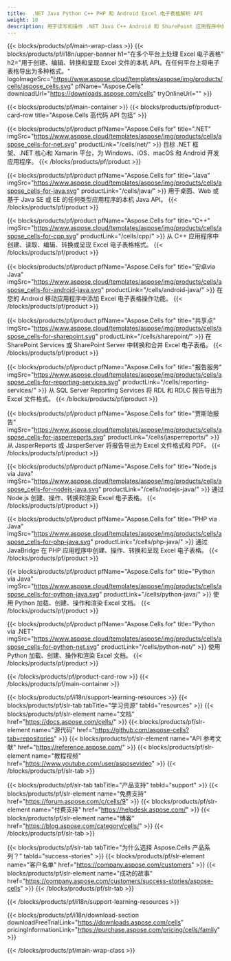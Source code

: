 ```yaml
---
title:  .NET Java Python C++ PHP 和 Android Excel 电子表格解析 API
weight: 10
description: 用于读写和操作 .NET Java C++ Android 和 SharePoint 应用程序中的 Microsoft Excel 文件的库。在 SSRS 和 JasperReports 中导出工作表
---
```

{{< blocks/products/pf/main-wrap-class >}}
{{< blocks/products/pf/i18n/upper-banner h1="在多个平台上处理 Excel 电子表格" h2="用于创建、编辑、转换和呈现 Excel 文件的本机 API。在任何平台上将电子表格导出为多种格式。" logoImageSrc="https://www.aspose.cloud/templates/aspose/img/products/cells/aspose_cells.svg" pfName="Aspose.Cells" downloadUrl="https://downloads.aspose.com/cells" tryOnlineUrl="" >}}

{{< blocks/products/pf/main-container >}}
{{< blocks/products/pf/product-card-row title="Aspose.Cells 高代码 API 包括" >}}

{{< blocks/products/pf/product pfName="Aspose.Cells for" title=".NET" imgSrc="https://www.aspose.cloud/templates/aspose/img/products/cells/aspose_cells-for-net.svg" productLink="/cells/net/" >}}
目标 .NET 框架、.NET 核心和 Xamarin 平台，为 Windows、iOS、macOS 和 Android 开发应用程序。
{{< /blocks/products/pf/product >}}

{{< blocks/products/pf/product pfName="Aspose.Cells for" title="Java" imgSrc="https://www.aspose.cloud/templates/aspose/img/products/cells/aspose_cells-for-java.svg" productLink="/cells/java/" >}}
用于桌面、Web 或基于 Java SE 或 EE 的任何类型应用程序的本机 Java API。
{{< /blocks/products/pf/product >}}

{{< blocks/products/pf/product pfName="Aspose.Cells for" title="C++" imgSrc="https://www.aspose.cloud/templates/aspose/img/products/cells/aspose_cells-for-cpp.svg" productLink="/cells/cpp/" >}}
从 C++ 应用程序中创建、读取、编辑、转换或呈现 Excel 电子表格格式。
{{< /blocks/products/pf/product >}}

{{< blocks/products/pf/product pfName="Aspose.Cells for" title="安卓via Java" imgSrc="https://www.aspose.cloud/templates/aspose/img/products/cells/aspose_cells-for-android-java.svg" productLink="/cells/android-java/" >}}
在您的 Android 移动应用程序中添加 Excel 电子表格操作功能。
{{< /blocks/products/pf/product >}}

{{< blocks/products/pf/product pfName="Aspose.Cells for" title="共享点" imgSrc="https://www.aspose.cloud/templates/aspose/img/products/cells/aspose_cells-for-sharepoint.svg" productLink="/cells/sharepoint/" >}}
在 SharePoint Services 或 SharePoint Server 中转换和合并 Excel 电子表格。
{{< /blocks/products/pf/product >}}

{{< blocks/products/pf/product pfName="Aspose.Cells for" title="报告服务" imgSrc="https://www.aspose.cloud/templates/aspose/img/products/cells/aspose_cells-for-reporting-services.svg" productLink="/cells/reporting-services/" >}}
从 SQL Server Reporting Services 将 RDL 和 RDLC 报告导出为 Excel 文件格式。
{{< /blocks/products/pf/product >}}

{{< blocks/products/pf/product pfName="Aspose.Cells for" title="贾斯珀报告" imgSrc="https://www.aspose.cloud/templates/aspose/img/products/cells/aspose_cells-for-jasperreports.svg" productLink="/cells/jasperreports/" >}}
从 JasperReports 或 JasperServer 将报告导出为 Excel 文件格式和 PDF。
{{< /blocks/products/pf/product >}}

{{< blocks/products/pf/product pfName="Aspose.Cells for" title="Node.js via Java" imgSrc="https://www.aspose.cloud/templates/aspose/img/products/cells/aspose_cells-for-nodejs-java.svg" productLink="/cells/nodejs-java/" >}}
通过 Node.js 创建、操作、转换和渲染 Excel 电子表格。
{{< /blocks/products/pf/product >}}

{{< blocks/products/pf/product pfName="Aspose.Cells for" title="PHP via Java" imgSrc="https://www.aspose.cloud/templates/aspose/img/products/cells/aspose_cells-for-php-java.svg" productLink="/cells/php-java/" >}}
通过 JavaBridge 在 PHP 应用程序中创建、操作、转换和呈现 Excel 电子表格。
{{< /blocks/products/pf/product >}}

{{< blocks/products/pf/product pfName="Aspose.Cells for" title="Python via Java" imgSrc="https://www.aspose.cloud/templates/aspose/img/products/cells/aspose_cells-for-python-java.svg" productLink="/cells/python-java/" >}}
使用 Python 加载、创建、操作和渲染 Excel 文档。
{{< /blocks/products/pf/product >}}

{{< blocks/products/pf/product pfName="Aspose.Cells for" title="Python via .NET" imgSrc="https://www.aspose.cloud/templates/aspose/img/products/cells/aspose_cells-for-python-net.svg" productLink="/cells/python-net/" >}}
使用 Python 加载、创建、操作和渲染 Excel 文档。
{{< /blocks/products/pf/product >}}

{{< /blocks/products/pf/product-card-row >}}
{{< /blocks/products/pf/main-container >}}

{{< blocks/products/pf/i18n/support-learning-resources >}}
{{< blocks/products/pf/slr-tab tabTitle="学习资源" tabId="resources" >}}
{{< blocks/products/pf/slr-element name="文档" href="https://docs.aspose.com/cells/" >}}
{{< blocks/products/pf/slr-element name="源代码" href="https://github.com/aspose-cells?tab=repositories" >}}
{{< blocks/products/pf/slr-element name="API 参考文献" href="https://reference.aspose.com/" >}}
{{< blocks/products/pf/slr-element name="教程视频" href="https://www.youtube.com/user/asposevideo" >}}
{{< /blocks/products/pf/slr-tab >}}

{{< blocks/products/pf/slr-tab tabTitle="产品支持" tabId="support" >}}
{{< blocks/products/pf/slr-element name="免费支持" href="https://forum.aspose.com/c/cells/9" >}}
{{< blocks/products/pf/slr-element name="付费支持" href="https://helpdesk.aspose.com/" >}}
{{< blocks/products/pf/slr-element name="博客" href="https://blog.aspose.com/category/cells/" >}}
{{< /blocks/products/pf/slr-tab >}}

{{< blocks/products/pf/slr-tab tabTitle="为什么选择 Aspose.Cells 产品系列？" tabId="success-stories" >}}
{{< blocks/products/pf/slr-element name="客户名单" href="https://company.aspose.com/customers" >}}
{{< blocks/products/pf/slr-element name="成功的故事" href="https://company.aspose.com/customers/success-stories/aspose-cells" >}}
{{< /blocks/products/pf/slr-tab >}}

{{< /blocks/products/pf/i18n/support-learning-resources >}}

{{< blocks/products/pf/i18n/download-section downloadFreeTrialLink="https://downloads.aspose.com/cells" pricingInformationLink="https://purchase.aspose.com/pricing/cells/family" >}}

{{< /blocks/products/pf/main-wrap-class >}}
